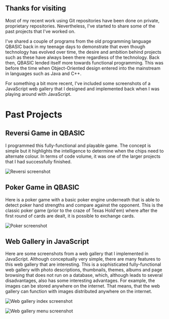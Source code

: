 ## Thanks for visiting

Most of my recent work using Git repositories have been done on private, proprietary repositories.
Nevertheless, I've started to share some of the past projects that I've worked on.

I've shared a couple of programs from the old programming language QBASIC back in my teenage days to demonstrate
that even though technology has evolved over time, the desire and ambition behind projects such as these have
always been there regardless of the technology. Back then, QBASIC lended itself more towards functional programming.
This was before the time when Object-Oriented design entered into the mainstream in languages such as Java and C++.

For something a bit more recent, I've included some screenshots of a JavaScript web gallery that I designed and implemented
back when I was playing around with JavaScript.

# Past Projects

## Reversi Game in QBASIC

I programmed this fully-functional and playable game. The concept is simple but it highlights the intelligence to determine when the chips need to alternate colour. In terms of code volume, it was one of the larger projects that I had successfully finished.

![Reversi screenshot](https://krazykanadian.github.io/othello_screenshot.png)

## Poker Game in QBASIC

Here is a poker game with a basic poker engine underneath that is able to detect poker hand strengths and compare against
the opponent. This is the classic poker game (prior to the craze of Texas Hold'em) where after the first round of cards
are dealt, it is possible to exchange cards.

![Poker screenshot](https://krazykanadian.github.io/poker_screenshot.png)
 
## Web Gallery in JavaScript

Here are some screenshots from a web gallery that I implemented in JavaScript. Although conceptually very simple, there
are many features to this web gallery that are interesting. This is a sophisticated fully-functional web gallery with photo descriptions, thumbnails, themes, albums and page browsing that does not run on a database, which, although leads to several disadvantages, also has some interesting advantages. For example, the images can be stored anywhere on the internet. That means, that the web gallery can function with images distributed anywhere on the internet.

![Web gallery index screenshot](https://krazykanadian.github.io/kgallery_index_screenshot.png)

![Web gallery menu screenshot](https://krazykanadian.github.io/kgallery_menu_screenshot.png)

